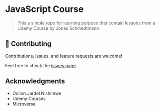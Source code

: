 # JavaScript Course

> This a simple repo for learning purpose that contain lessons from a Udemy Course by Jonas Schmedtmann


## 🤝 Contributing

Contributions, issues, and feature requests are welcome!

Feel free to check the [issues page](https://github.com/ChrispaixK/javascript/issues).

## Acknowledgments

- Odilon Jardel Nishimwe
- Udemy Courses
- Microverse


